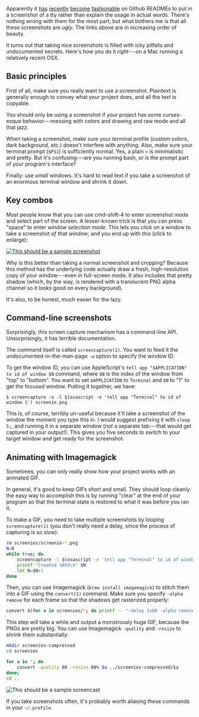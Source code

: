 Apparently it [has](https://github.com/tj/n)
[recently](https://github.com/madbence/node-drawille)
[become](https://github.com/paulirish/github-email)
[fashionable](https://github.com/nathan/gistogram) on Github READMEs to put in
a screenshot of a tty rather than explain the usage in actual words. There's
nothing wrong with them for the most part, but what bothers me is that all
these screenshots are *ugly*. The links above are in increasing order of
beauty.

It turns out that taking nice screenshots is filled with icky pitfalls and
undocumented secrets. Here's how you do it *right*---on a Mac running a
relatively recent OSX.

## Basic principles

First of all, make sure you really want to use a screenshot. Plaintext is
generally enough to convey what your project does, and all the text is
copyable.

You should only be using a screenshot if your project has some curses-esque
behavior---messing with colors and drawing and raw mode and all that jazz.

When taking a screenshot, make sure your terminal profile (custom colors, dark
background, etc.) doesn't interfere with anything. Also, make sure your
terminal prompt (`$PS1`) is sufficiently normal. Yes, a plain `>` is
minimalistic and pretty. But it's confusing---are you running bash, or is the
prompt part of your program's interface?

Finally: use *small* windows. It's hard to read text if you take a screenshot
of an enormous terminal window and shrink it down.

## Key combos

Most people know that you can use cmd-shift-4 to enter screenshot mode and
select part of the screen. A lesser-known trick is that you can press "space"
to enter *window selection mode*. This lets you click on a window to take a
screenshot *of that window*; and you end up with this (click to enlarge):

[![This should be a sample screenshot](static/terminal-1.png)](static/terminal-3.png)

Why is this better than taking a normal screenshot and cropping? Because this
method has the underlying code actually draw a fresh, high-resolution copy of
your window---even in full-screen mode. It also includes that pretty shadow
(which, by the way, is rendered with a translucent PNG alpha channel so it
looks good on every background).

It's also, to be honest, much easier for the lazy.

## Command-line screenshots

Surprisingly, this screen capture mechanism has a command-line API.
Unsurprisingly, it has terrible documentation.

The command itself is called `screencapture(1)`. You want to feed it the
undocumented-in-the-man-page `-w` option to specify the window ID.

To get the window ID, you can use AppleScript's `tell app "$APPLICATION" to id
of window $N` command, where `$N` is the index of the window from "top" to
"bottom". You want to set `$APPLICATION` to `Terminal` and `$N` to "1" to get
the focused window. Putting it together, we have:

    $ screencapture -o -l $(osascript -e 'tell app "Terminal" to id of window 1') screenie.png

This is, of course, terribly un-useful because it'll take a screenshot of the
window the moment you type this in. I would suggest prefixing it with `sleep
5;`, and running it in a separate window (*not* a separate tab---that would get
captured in your output!). This gives you five seconds to switch to your target
window and get ready for the screenshot.

## Animating with Imagemagick

Sometimes, you can only really show how your project works with an animated
GIF.

In general, it's good to keep GIFs short and small. They should loop cleanly:
the easy way to accomplish this is by running "clear" at the end of your
program so that the terminal state is restored to what it was before you ran
it.

To make a GIF, you need to take multiple screenshots by looping
`screencapture(1)` (you don't really need a delay, since the process of
capturing is so slow):

```bash
rm screenies/screenie-*.png
N=0
while true; do
    screencapture -l $(osascript -e 'tell app "Terminal" to id of window 1') screenies/screenie-$(printf "%05d" $N).png
    printf "Created %05d\n" $N
    let N=$N+1
done
```

Then, you can use Imagemagick (`brew install imagemagick`) to stitch them into
a GIF using the `convert(1)` command. Make sure you specify `-alpha remove` for
each frame so that the shadows get rasterized properly:

```bash
convert $(for a in screenies/*; do printf -- "-delay 1x60 -alpha remove %s " $a; done; ) result.gif
```

This step will take a while and output a monstrously huge GIF, because the PNGs
are pretty big. You can use Imagemagick `-quality` and `-resize` to shrink them
substantially:

```bash
mkdir screenies-compressed
cd screenies

for a in *; do
    convert -quality 80 -resize 60% $a ../screenies-compressed/$a
done;
cd ..
```

![This should be a sample screencast](static/terminal-2.gif)

If you take screenshots often, it's probably worth aliasing these commands in
your `~/.profile`.
